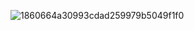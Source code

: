 ![1860664a30993cdad259979b5049f1f0](https://github.com/vomit-vomit/vomit/assets/117491611/d96f53cf-24fe-4d20-a815-3f90d402506d)
